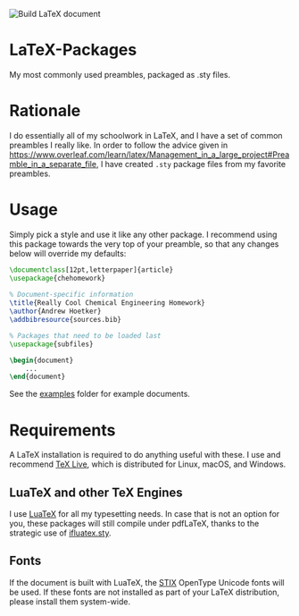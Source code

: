 ![Build LaTeX document](https://github.com/ahoetker/LaTeX-Packages/workflows/Build%20LaTeX%20document/badge.svg)
# LaTeX-Packages
My most commonly used preambles, packaged as .sty files.


# Rationale
I do essentially all of my schoolwork in LaTeX, and I have a set of common preambles I really like. In order to follow the advice given in https://www.overleaf.com/learn/latex/Management_in_a_large_project#Preamble_in_a_separate_file, I have created `.sty` package files from my favorite preambles. 

# Usage

Simply pick a style and use it like any other package. I recommend using this package towards the very top of your preamble, so that any changes below will override my defaults:

```latex
\documentclass[12pt,letterpaper]{article}
\usepackage{chehomework}
 
% Document-specific information
\title{Really Cool Chemical Engineering Homework}
\author{Andrew Hoetker}
\addbibresource{sources.bib}

% Packages that need to be loaded last
\usepackage{subfiles}

\begin{document}
    ...
\end{document}
```

See the [examples](/examples) folder for example documents.

# Requirements

A LaTeX installation is required to do anything useful with these. I use and recommend [TeX Live](https://tug.org/texlive/), which is distributed for Linux, macOS, and Windows. 

## LuaTeX and other TeX Engines

I use [LuaTeX](https://www.overleaf.com/learn/latex/Articles/An_Introduction_to_LuaTeX_(Part_1):_What_is_it%E2%80%94and_what_makes_it_so_different%3F) for all my typesetting needs. In case that is not an option for you, these packages will still compile under pdfLaTeX, thanks to the strategic use of [ifluatex.sty](https://www.ctan.org/pkg/ifluatex). 

## Fonts

If the document is built with LuaTeX, the [STIX](https://github.com/stipub/stixfonts) OpenType Unicode fonts will be used. If these fonts are not installed as part of your LaTeX distribution, please install them system-wide. 
